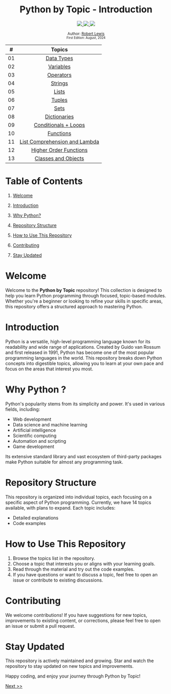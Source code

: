 <div align="center">
  <h1> Python by Topic - Introduction</h1>
  <a class="header-badge" target="_blank" href="https://www.linkedin.com/in/robbylew/">
    <img src="https://img.shields.io/badge/LinkedIn-robbylew-blue?style=flat-square&logo=linkedin">
  </a>

  <a class="header-badge" target="_blank" href="https://twitter.com/roberthedev">
    <img src="https://img.shields.io/badge/Twitter-roberthedev-blue?style=flat-square&logo=X">
  </a>

<a class="header-badge" target="_blank" href="https://robertlewis.dev">
  <img src="https://img.shields.io/badge/Website-robertlewis.dev-blue?style=flat-square&logo=github">
</a>



<sub>Author:
<a href="https://www.linkedin.com/in/robbylew/" target="_blank">Robert Lewis</a><br>
<small> First Edition: August, 2024</small>
</sub>
</div>

<div align="center">

| # | Topics                                                    |
|------|:---------------------------------------------------------:|
| 01  |  [Data Types](./01_python_basics/01_python_basics.md) |
| 02  |  [Variables](./02_variables/02_variables.md) |
| 03  |  [Operators](./03_operators/03_operators.md) |
| 04  |  [Strings](./04_strings/04_strings.md) |
| 05  |  [Lists](./05_lists/05_lists.md) |
| 06  |  [Tuples](./06_tuples/06_tuples.md) |
| 07  |  [Sets](./07_sets/07_sets.md) |
| 08  |  [Dictionaries](./08_dictionaries/08_dictionaries.md) |
| 09  |  [Conditionals + Loops](./09_conditional_loops/09_condtionals_loops.md) |
| 10  |  [Functions](./10_functions/10_functions.md) |
| 11  |  [List Comprehension and Lambda](./11_list_comprehension_lambda/11_list_comprehension_lambda.md) |
| 12  |  [Higher Order Functions](./12_higher_order_functions/12_higher_order_functions.md) |
| 13  |  [Classes and Objects](./13_classes_objects/13_classes_objects.md) |

</div>

# Table of Contents

1. [Welcome](#welcome)

2. [Introduction](#introduction)

3. [Why Python?](#why-python-)

4. [Repository Structure](#repository-structure)

5. [How to Use This Repository](#how-to-use-this-repository)

6. [Contributing](#contributing)

7. [Stay Updated](#stay-updated)


# Welcome

Welcome to the **Python by Topic** repository! This collection is designed to help you learn Python programming through focused, topic-based modules. Whether you're a beginner or looking to refine your skills in specific areas, this repository offers a structured approach to mastering Python.

# Introduction

Python is a versatile, high-level programming language known for its readability and wide range of applications. Created by Guido van Rossum and first released in 1991, Python has become one of the most popular programming languages in the world. This repository breaks down Python concepts into digestible topics, allowing you to learn at your own pace and focus on the areas that interest you most.

# Why Python ?

Python's popularity stems from its simplicity and power. It's used in various fields, including:

+ Web development
+ Data science and machine learning
+ Artificial intelligence
+ Scientific computing
+ Automation and scripting
+ Game development

Its extensive standard library and vast ecosystem of third-party packages make Python suitable for almost any programming task.

# Repository Structure

This repository is organized into individual topics, each focusing on a specific aspect of Python programming. Currently, we have 14 topics available, with plans to expand. Each topic includes:

+ Detailed explanations
+ Code examples

# How to Use This Repository

1. Browse the topics list in the repository.
2. Choose a topic that interests you or aligns with your learning goals.
3. Read through the material and try out the code examples.
4. If you have questions or want to discuss a topic, feel free to open an issue or contribute to existing discussions.

# Contributing

We welcome contributions! If you have suggestions for new topics, improvements to existing content, or corrections, please feel free to open an issue or submit a pull request.

# Stay Updated

This repository is actively maintained and growing. Star and watch the repository to stay updated on new topics and improvements.

Happy coding, and enjoy your journey through Python by Topic!

[Next >>](./01_python_basics/01_python_basics.md)

